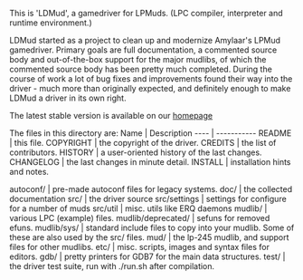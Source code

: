 This is 'LDMud', a gamedriver for LPMuds.
(LPC compiler, interpreter and runtime environment.)

LDMud started as a project to clean up and modernize Amylaar's LPMud
gamedriver. Primary goals are full documentation, a commented source body and
out-of-the-box support for the major mudlibs, of which the commented source
body has been pretty much completed. During the course of work a lot of bug
fixes and improvements found their way into the driver - much more than
originally expected, and definitely enough to make LDMud a driver in its own
right.

The latest stable version is available on our [homepage](http://www.ldmud.eu/)


The files in this directory are:
Name | Description
---- | -----------
README | this file.
COPYRIGHT | the copyright of the driver.
CREDITS | the list of contributors.
HISTORY | a user-oriented history of the last changes.
CHANGELOG | the last changes in minute detail.
INSTALL | installation hints and notes.

autoconf/ | pre-made autoconf files for legacy systems.
doc/ | the collected documentation
src/ | the driver source
src/settings | settings for configure for a number of muds
src/util | misc. utils like ERQ daemons
mudlib/ | various LPC (example) files.
mudlib/deprecated/ | sefuns for removed efuns.
mudlib/sys/ | standard include files to copy into your mudlib. Some of these are also used by the src/ files.
mud/ | the lp-245 mudlib, and support files for other mudlibs.
etc/ | misc. scripts, images and syntax files for editors.
gdb/ | pretty printers for GDB7 for the main data structures.
test/ | the driver test suite, run with ./run.sh after compilation.
